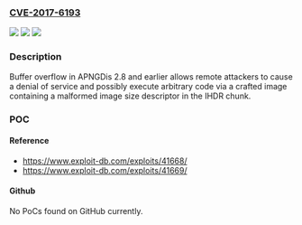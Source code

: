 ### [CVE-2017-6193](https://cve.mitre.org/cgi-bin/cvename.cgi?name=CVE-2017-6193)
![](https://img.shields.io/static/v1?label=Product&message=n%2Fa&color=blue)
![](https://img.shields.io/static/v1?label=Version&message=n%2Fa&color=blue)
![](https://img.shields.io/static/v1?label=Vulnerability&message=n%2Fa&color=brighgreen)

### Description

Buffer overflow in APNGDis 2.8 and earlier allows remote attackers to cause a denial of service and possibly execute arbitrary code via a crafted image containing a malformed image size descriptor in the IHDR chunk.

### POC

#### Reference
- https://www.exploit-db.com/exploits/41668/
- https://www.exploit-db.com/exploits/41669/

#### Github
No PoCs found on GitHub currently.

